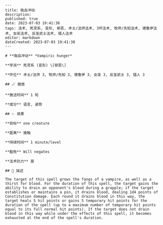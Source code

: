 
    ---
    title: 吸血冲动
    description: 
    published: true
    date: 2023-07-03 19:41:38
    tags: 法术, 死灵系, 变形, 邪恶, 术士/法师法术, 3环法术, 牧师/先知法术, 德鲁伊法术, 女巫法术, 反圣武士法术, 猎人法术
    editor: markdown
    dateCreated: 2023-07-03 19:41:38
    ---

    # **吸血冲动** *Vampiric hunger*

    **学派** 死灵系 (变形) \[邪恶\] 

    **环位** 术士/法师 3, 牧师/先知 3, 德鲁伊 3, 女巫 3, 反圣武士 3, 猎人 3

    ## 🪄 施放

    **施法时间** 1 轮

    **成分** 语言, 姿势

    ## ✨ 效果 

    **目标** one creature 

    **距离** 接触  

    **持续时间** 1 minute/level 

    **豁免** Will negates

    **法术抗力** 是

    ## 📖 描述

    The target of this spell grows the fangs of a vampire, as well as a thirst for blood. For the duration of this spell, the target gains the ability to drain an opponent's blood during a grapple; if the target establishes or maintains a pin, it drains blood, dealing 1d4 points of Constitution damage. Each round it drains blood in this way, the target heals 5 hit points or gains 5 temporary hit points for the duration of the spell (up to a maximum number of temporary hit points equal to its full normal hit points). If the target does not drain blood in this way while under the effects of this spell, it becomes exhausted at the end of the spell's duration.
    